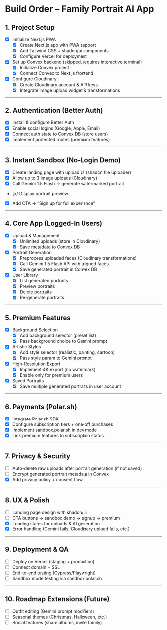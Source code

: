 # Build Order – Family Portrait AI App

## 1. Project Setup
- [x] Initialize Next.js PWA  
  - [x] Create Next.js app with PWA support  
  - [x] Add Tailwind CSS + shadcn/ui components  
  - [x] Configure Vercel for deployment  
- [x] Set up Convex backend (skipped, requires interactive terminal)  
  - [x] Initialize Convex project  
  - [x] Connect Convex to Next.js frontend  
- [x] Configure Cloudinary  
  - [x] Create Cloudinary account & API keys  
  - [x] Integrate image upload widget & transformations  

---

## 2. Authentication (Better Auth)
- [x] Install & configure Better Auth  
- [x] Enable social logins (Google, Apple, Email)  
- [x] Connect auth state to Convex DB (store users)  
- [x] Implement protected routes (premium features)  

---

## 3. Instant Sandbox (No-Login Demo)
- [x] Create landing page with upload UI (shadcn file uploader)  
- [x] Allow up to 3 image uploads (Cloudinary)  
- [x] Call Gemini 1.5 Flash → generate watermarked portrait  
- [x/ Display portrait preview  
- [x] Add CTA → “Sign up for full experience”  

---

## 4. Core App (Logged-In Users)
- [x] Upload & Management  
  - [x] Unlimited uploads (store in Cloudinary)  
  - [x] Save metadata to Convex DB  
- [x] Portrait Generation  
  - [x] Preprocess uploaded faces (Cloudinary transformations)  
  - [x] Call Gemini 1.5 Flash API with aligned faces  
  - [x] Save generated portrait in Convex DB  
- [x] User Library  
  - [x] List generated portraits  
  - [x] Preview portraits  
  - [x] Delete portraits  
  - [x] Re-generate portraits  

---

## 5. Premium Features
- [x] Background Selection  
  - [x] Add background selector (preset list)  
  - [x] Pass background choice to Gemini prompt  
- [x] Artistic Styles  
  - [x] Add style selector (realistic, painting, cartoon)  
  - [x] Pass style param to Gemini prompt  
- [x] High-Resolution Export  
  - [x] Implement 4K export (no watermark)  
  - [x] Enable only for premium users  
- [x] Saved Portraits  
  - [x] Save multiple generated portraits in user account  

---

## 6. Payments (Polar.sh)
- [x] Integrate Polar.sh SDK  
- [x] Configure subscription tiers + one-off purchases  
- [x] Implement sandbox.polar.sh in dev mode  
- [x] Link premium features to subscription status  

---

## 7. Privacy & Security
- [ ] Auto-delete raw uploads after portrait generation (if not saved)  
- [ ] Encrypt generated portrait metadata in Convex  
- [x] Add privacy policy + consent flow  

---

## 8. UX & Polish
- [ ] Landing page design with shadcn/ui  
- [ ] CTA buttons → sandbox demo → signup → premium  
- [x] Loading states for uploads & AI generation  
- [x] Error handling (Gemini fails, Cloudinary upload fails, etc.)  

---

## 9. Deployment & QA
- [ ] Deploy on Vercel (staging + production)  
- [ ] Connect domain + SSL  
- [ ] End-to-end testing (Cypress/Playwright)  
- [ ] Sandbox mode testing via sandbox.polar.sh  

---

## 10. Roadmap Extensions (Future)
- [ ] Outfit editing (Gemini prompt modifiers)  
- [ ] Seasonal themes (Christmas, Halloween, etc.)  
- [ ] Social features (share albums, invite family)
